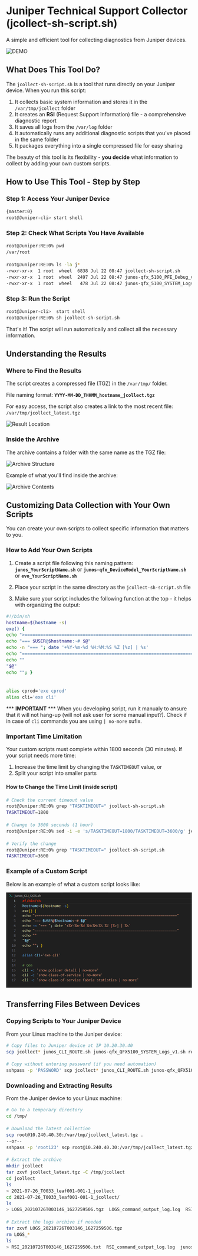 # Juniper Technical Support Collector (jcollect-sh-script.sh)

A simple and efficient tool for collecting diagnostics from Juniper devices.

![DEMO](../img/jcollect-sh_1.png)

## What Does This Tool Do?

The `jcollect-sh-script.sh` is a tool that runs directly on your Juniper device. When you run this script:

1. It collects basic system information and stores it in the `/var/tmp/jcollect` folder
2. It creates an **RSI** (Request Support Information) file - a comprehensive diagnostic report
3. It saves all logs from the `/var/log` folder
4. It automatically runs any additional diagnostic scripts that you've placed in the same folder
5. It packages everything into a single compressed file for easy sharing

The beauty of this tool is its flexibility - **you decide** what information to collect by adding your own custom scripts.

## How to Use This Tool - Step by Step

### Step 1: Access Your Juniper Device

```bash
{master:0}
root@Juniper-cli> start shell
```

### Step 2: Check What Scripts You Have Available

```bash
root@Juniper:RE:0% pwd
/var/root

root@Juniper:RE:0% ls -la j*
-rwxr-xr-x  1 root  wheel  6838 Jul 22 08:47 jcollect-sh-script.sh
-rwxr-xr-x  1 root  wheel  2497 Jul 22 08:47 junos-qfx_5100_PFE_Debug_v1.sh
-rwxr-xr-x  1 root  wheel   478 Jul 22 08:47 junos-qfx_5100_SYSTEM_Logs_v1.sh
```

### Step 3: Run the Script

```bash
root@Juniper-cli>  start shell
root@Juniper:RE:0% sh jcollect-sh-script.sh
```

That's it! The script will run automatically and collect all the necessary information.

## Understanding the Results

### Where to Find the Results

The script creates a compressed file (TGZ) in the `/var/tmp/` folder.

File naming format: **`YYYY-MM-DD_THHMM_hostname_jcollect.tgz`**

For easy access, the script also creates a link to the most recent file: `/var/tmp/jcollect_latest.tgz`

![Result Location](../img/jcollect-sh_2.png)

### Inside the Archive

The archive contains a folder with the same name as the TGZ file:

![Archive Structure](../img/jcollect-sh_3.png)

Example of what you'll find inside the archive:

![Archive Contents](../img/jcollect-sh_4.png)

## Customizing Data Collection with Your Own Scripts

You can create your own scripts to collect specific information that matters to you.

### How to Add Your Own Scripts

1. Create a script file following this naming pattern:  
   **`junos_YourScriptName.sh`** or **`junos-qfx_DeviceModel_YourScriptName.sh`** or **`evo_YourScriptName.sh`**

2. Place your script in the same directory as the `jcollect-sh-script.sh` file

3. Make sure your script includes the following function at the top - it helps with organizing the output:

```bash
#!/bin/sh
hostname=$(hostname -s)
exe() {
echo ">======================================================================"
echo "=== $USER@$hostname:~# $@"
echo -n "=== "; date '+%Y-%m-%d %H:%M:%S %Z [%z] | %s'
echo "======================================================================="
echo ""
"$@" 
echo ""; }


alias cprod='exe cprod'
alias cli='exe cli'
```
*** **IMPORTANT** *** When you developing script, run it manualy to ansure that it will not hang-up (will not ask user for some manual input?). Check if in case of `cli` commands you are using `| no-more` sufix.

### Important Time Limitation

Your custom scripts must complete within 1800 seconds (30 minutes). If your script needs more time:

1. Increase the time limit by changing the `TASKTIMEOUT` value, or
2. Split your script into smaller parts

#### How to Change the Time Limit (inside script)

```sh
# Check the current timeout value
root@Juniper:RE:0% grep "TASKTIMEOUT=" jcollect-sh-script.sh
TASKTIMEOUT=1800

# Change to 3600 seconds (1 hour)
root@Juniper:RE:0% sed -i -e 's/TASKTIMEOUT=1800/TASKTIMEOUT=3600/g' jcollect-sh-script.sh

# Verify the change
root@Juniper:RE:0% grep "TASKTIMEOUT=" jcollect-sh-script.sh
TASKTIMEOUT=3600
```

### Example of a Custom Script

Below is an example of what a custom script looks like:

![Example Script](../img/jcollect-sh_5.png)

## Transferring Files Between Devices

### Copying Scripts to Your Juniper Device

From your Linux machine to the Juniper device:

```bash
# Copy files to Juniper device at IP 10.20.30.40
scp jcollect* junos_CLI_ROUTE.sh junos-qfx_QFX5100_SYSTEM_Logs_v1.sh root@10.20.30.40:

# Copy without entering password (if you need automation)
sshpass -p 'PASSWORD' scp jcollect* junos_CLI_ROUTE.sh junos-qfx_QFX5100_SYSTEM_Logs_v1.sh root@10.20.30.40:
```

### Downloading and Extracting Results

From the Juniper device to your Linux machine:

```bash
# Go to a temporary directory
cd /tmp/

# Download the latest collection
scp root@10.240.40.30:/var/tmp/jcollect_latest.tgz .
--or--
sshpass -p 'root123' scp root@10.240.40.30:/var/tmp/jcollect_latest.tgz .

# Extract the archive
mkdir jcollect
tar zxvf jcollect_latest.tgz -C /tmp/jcollect
cd jcollect
ls
> 2021-07-26_T0033_leaf001-001-1_jcollect
cd 2021-07-26_T0033_leaf001-001-1_jcollect/
ls
> LOGS_20210726T003146_1627259506.tgz  LOGS_command_output_log.log  RSI_20210726T003146_1627259506.txt  RSI_command_output_log.log  junos_CLI_BGP.log  junos_CLI_BGP.sh  xml

# Extract the logs archive if needed
tar zxvf LOGS_20210726T003146_1627259506.tgz 
rm LOGS_*
ls
> RSI_20210726T003146_1627259506.txt  RSI_command_output_log.log  junos_CLI_BGP.log  junos_CLI_BGP.sh  log  xml
